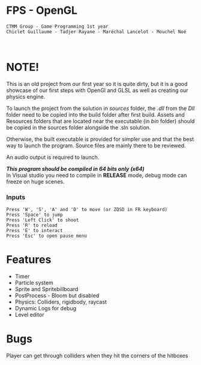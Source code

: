 # **FPS - OpenGL**

    CTMM Group - Game Programming 1st year
    Chiclet Guillaume - Tadjer Rayane - Maréchal Lancelot - Mouchel Noé  

<br>  

# **NOTE!**

This is an old project from our first year so it is quite dirty, but it is a good showcase of our first steps with OpenGl and GLSL as well as creating our physics engine.  

To launch the project from the solution in *sources* folder, the *.dll* from the *Dll* folder need to be copied into the build folder after first build. Assets and Resources folders that are located near the executable (in *bin* folder) should be copied in the sources folder alongside the .sln solution.

Otherwise, the built executable is provided for simpler use and that the best way to launch the program. Source files are mainly there to be reviewed.

An audio output is required to launch.

***This program should be compiled in 64 bits only (x64)***  
In Visual studio you need to compile in **RELEASE** mode, debug mode can freeze on huge scenes.

### **Inputs**

    Press 'W', 'S', 'A' and 'D' to move (or ZQSD in FR keyboard)
    Press 'Space' to jump
    Press 'Left Click' to shoot
    Press 'R' to reload
    Press 'E' to interact
    Press 'Esc' to open pause menu

# **Features**  

- Timer
- Particle system
- Sprite and Spritebillboard
- PostProcess - Bloom but disabled
- Physics: Colliders, rigidbody, raycast
- Dynamic Logs for debug
- Level editor

# **Bugs**
Player can get through colliders when they hit the corners of the hitboxes
